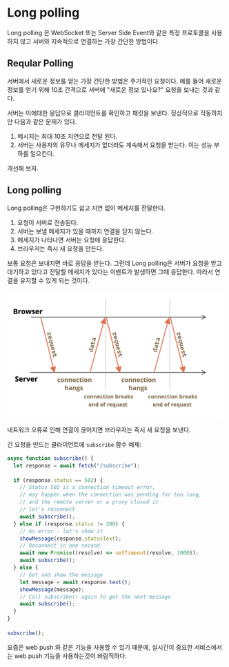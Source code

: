 # Long polling

Long polling 은 WebSocket 또는 Server Side Event와 같은 특정 프로토콜을 사용하지 않고 서버와 지속적으로 연결하는 가장 간단한 방법이다.

## Reqular Polling

서버에서 새로운 정보를 얻는 가장 간단한 방법은 주기적인 요청이다. 예를 들어 새로운 정보를 얻기 위해 10초 간격으로 서버에 "새로운 정보 있나요?" 요청을 보내는 것과 같다.

서버는 이에대한 응답으로 클라이언트를 확인하고 패킷을 보낸다. 정상적으로 작동하지만 다음과 같은 문제가 있다.

1. 메시지는 최대 10초 지연으로 전달 된다.
2. 서버는 사용자의 유무나 메세지가 없더라도 계속해서 요청을 받는다. 이는 성능 부하를 일으킨다.

개선해 보자.

## Long polling

Long polling은 구현하기도 쉽고 지연 없이 메세지를 전달한다.

1. 요청이 서버로 전송된다.
2. 서버는 보낼 메세지가 있을 때까지 연결을 닫지 않는다.
3. 메세지가 나타나면 서버는 요청에 응답한다.
4. 브라우저는 즉시 새 요청을 만든다.

보통 요청은 보내지면 바로 응답을 받는다. 그런데 Long polling은 서버가 요청을 받고 대기하고 있다고 전달할 메세지가 있다는 이벤트가 발생하면 그때 응답한다. 따라서 연결을 유지할 수 있게 되는 것이다.

<img src="images/210929-Long polling/1.png" width="500">

네트워크 오류로 인해 연결이 끊어지면 브라우저는 즉시 새 요청을 보낸다.

긴 요청을 만드는 클라이언트에 `subscribe` 함수 예제:

```js
async function subscribe() {
  let response = await fetch("/subscribe");

  if (response.status == 502) {
    // Status 502 is a connection timeout error,
    // may happen when the connection was pending for too long,
    // and the remote server or a proxy closed it
    // let's reconnect
    await subscribe();
  } else if (response.status != 200) {
    // An error - let's show it
    showMessage(response.statusText);
    // Reconnect in one second
    await new Promise((resolve) => setTimeout(resolve, 1000));
    await subscribe();
  } else {
    // Get and show the message
    let message = await response.text();
    showMessage(message);
    // Call subscribe() again to get the next message
    await subscribe();
  }
}

subscribe();
```

요즘은 web push 와 같은 기능을 사용할 수 있기 때문에, 실시간이 중요한 서비스에서는 web push 기능을 사용하는것이 바람직하다.
